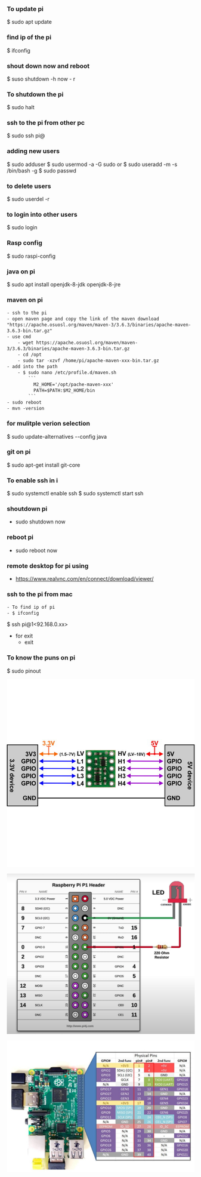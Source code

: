 


### To update pi 
$ sudo apt update 

### find ip of the pi 
$ ifconfig 


### shout down now and reboot 
$ suso shutdown -h now - r 

### To shutdown the pi 
$ sudo halt

### ssh to the pi from other pc 
$ sudo ssh pi@<ip address>

### adding new users 
$ sudo adduser <name>
$ sudo usermod -a -G sudo <name>
or 
$ sudo useradd <name> -m -s /bin/bash -g <users-groupname>
$ sudo passwd <name>

### to delete users 
$ sudo userdel -r <name> 


### to login into other users 
$ sudo login 


### Rasp config 
$ sudo raspi-config 


### java on pi 
$ sudo apt install openjdk-8-jdk openjdk-8-jre 

### maven on pi 
	- ssh to the pi 
	- open maven page and copy the link of the maven download "https://apache.osuosl.org/maven/maven-3/3.6.3/binaries/apache-maven-3.6.3-bin.tar.gz"
	- use cmd 
		- wget https://apache.osuosl.org/maven/maven-3/3.6.3/binaries/apache-maven-3.6.3-bin.tar.gz
		- cd /opt 
		- sudo tar -xzvf /home/pi/apache-maven-xxx-bin.tar.gz
	- add into the path 
		- $ sudo nano /etc/profile.d/maven.sh 
			```
              M2_HOME='/opt/pache-maven-xxx'
              PATH=$PATH:$M2_HOME/bin
			```
	- sudo reboot 
	- mvn -version 
### for mulitple verion selection 
$ sudo update-alternatives --config java 

### git on pi 
$ sudo apt-get install git-core 


### To enable ssh in i 
$ sudo systemctl enable ssh
$ sudo systemctl start ssh

### shoutdown pi 
- sudo shutdown now 

### reboot pi 
- sudo reboot now 


### remote desktop for pi using 
- https://www.realvnc.com/en/connect/download/viewer/

### ssh to the pi from mac 
	- To find ip of pi 
	- $ ifconfig 
$ ssh pi@1<92.168.0.xx>
- for exit 
	- exit 

### To know the puns on pi 
$ sudo pinout 


![img](./4channel-bidirection-logic-convertor.jpg)


![img](./raspberripi.png)

![img](./raspberry-pi-2-pinouts.jpg)